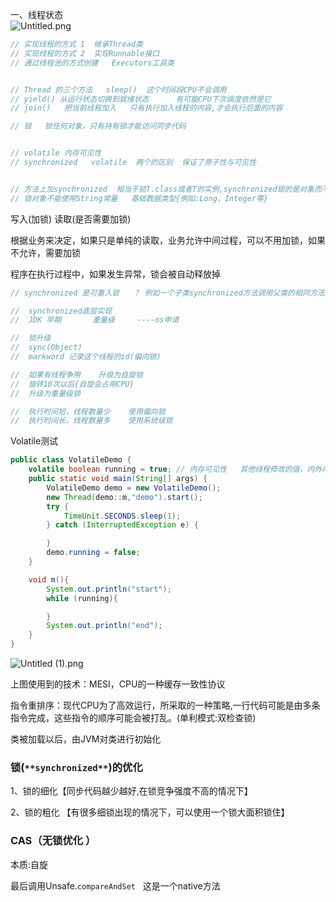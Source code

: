  一、线程状态  
![Untitled.png](https://cdn.nlark.com/yuque/0/2023/png/535904/1690944603750-e3be6df3-3baf-49b8-8029-ca518a940555.png#averageHue=%23a19590&clientId=u07c3495f-e60b-4&from=paste&height=1091&id=ua4d22b59&originHeight=1091&originWidth=2000&originalType=binary&ratio=1&rotation=0&showTitle=false&size=735003&status=done&style=none&taskId=uddcc1191-c7dc-4d87-a0cf-dc8c6d2890c&title=&width=2000)
```go
// 实现线程的方式 1  继承Thread类
// 实现线程的方式 2  实现Runnable接口
// 通过线程池的方式创建   Executors工具类


// Thread 的三个方法   sleep()  这个时间段CPU不会调用
// yield() 从运行状态切换到就绪状态      有可能CPU下次调度依然是它
// join()   把当前线程加入   只有执行加入线程的内容,才会执行后面的内容

// 锁   锁任何对象，只有持有锁才能访问同步代码


// volatile 内存可见性
// synchronized   volatile  两个的区别  保证了原子性与可见性


// 方法上加synchronized  相当于锁T.class或者T的实例,synchronized锁的是对象而不是代码
// 锁对象不能使用String常量   基础数据类型{例如:Long、Integer等}
```

写入(加锁) 				读取(是否需要加锁)

根据业务来决定，如果只是单纯的读取，业务允许中间过程，可以不用加锁，如果不允许，需要加锁

程序在执行过程中，如果发生异常，锁会被自动释放掉

```java
// synchronized 是可重入锁   ？ 例如一个子类synchronized方法调用父类的相同方法，如果不可重入，父子类调用会产生死锁

//  synchronized底层实现
//  JDK 早期       重量级     ----os申请

//  锁升级
//  sync(Object)
//  markword 记录这个线程的id(偏向锁)

//  如果有线程争用    升级为自旋锁
//  旋转10次以后{自旋会占用CPU}
//  升级为重量级锁

//  执行时间短，线程数量少    使用偏向锁
//  执行时间长，线程数量多    使用系统级锁
```

Volatile测试

```java
public class VolatileDemo {
    volatile boolean running = true; // 内存可见性   其他线程修改的值，内外内存可以看见
    public static void main(String[] args) {
        VolatileDemo demo = new VolatileDemo();
        new Thread(demo::m,"demo").start();
        try {
            TimeUnit.SECONDS.sleep(1);
        } catch (InterruptedException e) {

        }
        demo.running = false;
    }

    void m(){
        System.out.println("start");
        while (running){

        }
        System.out.println("end");
    }
}
```

![Untitled (1).png](https://cdn.nlark.com/yuque/0/2023/png/535904/1690945010640-bed49271-c378-4407-a023-c60c68783f2d.png#averageHue=%23171615&clientId=u07c3495f-e60b-4&from=paste&height=1125&id=u4e159f73&originHeight=1125&originWidth=2000&originalType=binary&ratio=1&rotation=0&showTitle=false&size=1289026&status=done&style=none&taskId=u01903b98-9920-41ae-aeb1-83b1cdd7ec7&title=&width=2000)

上图使用到的技术：MESI，CPU的一种缓存一致性协议

指令重排序：现代CPU为了高效运行，所采取的一种策略,一行代码可能是由多条指令完成，这些指令的顺序可能会被打乱。(单利模式:双检查锁)

类被加载以后，由JVM对类进行初始化

### 锁(`**synchronized**`)的优化

1、锁的细化【同步代码越少越好,在锁竞争强度不高的情况下】

2、锁的粗化 【有很多细锁出现的情况下，可以使用一个锁大面积锁住】

### CAS（无锁优化 ）

本质:自旋

最后调用Unsafe.`compareAndSet`   这是一个native方法
